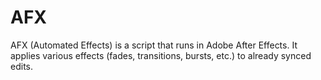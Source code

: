 # AFX

AFX (Automated Effects) is a script that runs in Adobe After Effects. It applies various effects (fades, transitions, bursts, etc.) to already synced edits.
